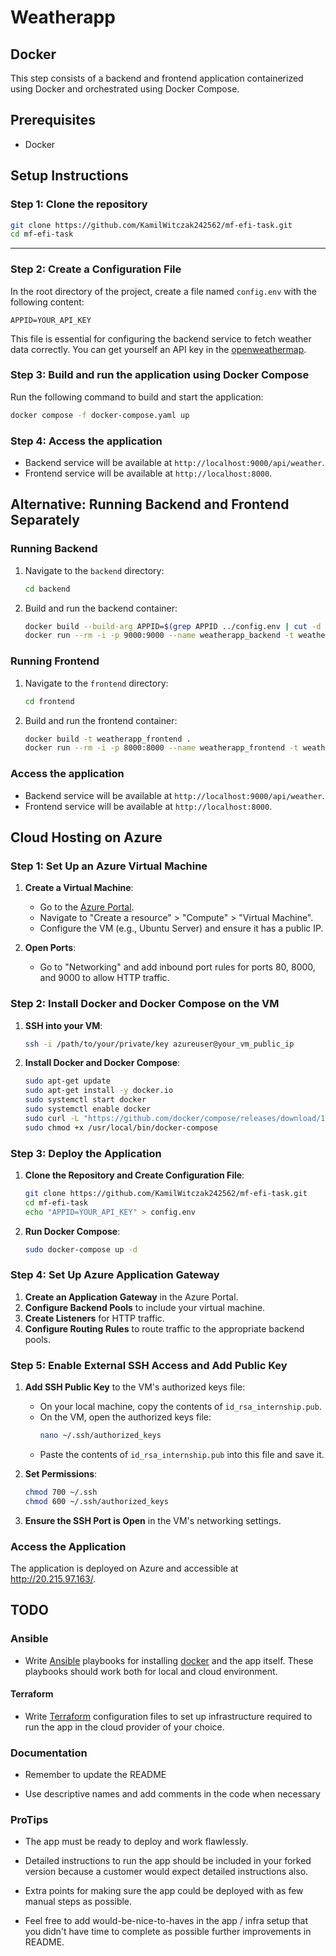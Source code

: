 # Weatherapp

## Docker

This step consists of a backend and frontend application containerized using Docker and orchestrated using Docker Compose.

## Prerequisites

- Docker

## Setup Instructions

### Step 1: Clone the repository

```sh
git clone https://github.com/KamilWitczak242562/mf-efi-task.git
cd mf-efi-task
```

---

### Step 2: Create a Configuration File

In the root directory of the project, create a file named `config.env` with the following content:

```plaintext
APPID=YOUR_API_KEY
```

This file is essential for configuring the backend service to fetch weather data correctly.
You can get yourself an API key in the [openweathermap](https://openweathermap.org/).

### Step 3: Build and run the application using Docker Compose

Run the following command to build and start the application:

```sh
docker compose -f docker-compose.yaml up
```

### Step 4: Access the application

- Backend service will be available at `http://localhost:9000/api/weather`.
- Frontend service will be available at `http://localhost:8000`.

## Alternative: Running Backend and Frontend Separately

### Running Backend

1. Navigate to the `backend` directory:

    ```sh
    cd backend
    ```

2. Build and run the backend container:

    ```sh
    docker build --build-arg APPID=$(grep APPID ../config.env | cut -d '=' -f2) -t weatherapp_backend .
    docker run --rm -i -p 9000:9000 --name weatherapp_backend -t weatherapp_backend
    ```

### Running Frontend

1. Navigate to the `frontend` directory:

    ```sh
    cd frontend
    ```

2. Build and run the frontend container:

    ```sh
    docker build -t weatherapp_frontend .
    docker run --rm -i -p 8000:8000 --name weatherapp_frontend -t weatherapp_frontend
    ```

### Access the application

- Backend service will be available at `http://localhost:9000/api/weather`.
- Frontend service will be available at `http://localhost:8000`.

## Cloud Hosting on Azure

### Step 1: Set Up an Azure Virtual Machine

1. **Create a Virtual Machine**:
   - Go to the [Azure Portal](https://portal.azure.com/).
   - Navigate to "Create a resource" > "Compute" > "Virtual Machine".
   - Configure the VM (e.g., Ubuntu Server) and ensure it has a public IP.

2. **Open Ports**:
   - Go to "Networking" and add inbound port rules for ports 80, 8000, and 9000 to allow HTTP traffic.

### Step 2: Install Docker and Docker Compose on the VM

1. **SSH into your VM**:
   ```sh
   ssh -i /path/to/your/private/key azureuser@your_vm_public_ip
   ```

2. **Install Docker and Docker Compose**:
   ```sh
   sudo apt-get update
   sudo apt-get install -y docker.io
   sudo systemctl start docker
   sudo systemctl enable docker
   sudo curl -L "https://github.com/docker/compose/releases/download/1.29.2/docker-compose-$(uname -s)-$(uname -m)" -o /usr/local/bin/docker-compose
   sudo chmod +x /usr/local/bin/docker-compose
   ```

### Step 3: Deploy the Application

1. **Clone the Repository and Create Configuration File**:
   ```sh
   git clone https://github.com/KamilWitczak242562/mf-efi-task.git
   cd mf-efi-task
   echo "APPID=YOUR_API_KEY" > config.env
   ```

2. **Run Docker Compose**:
   ```sh
   sudo docker-compose up -d
   ```

### Step 4: Set Up Azure Application Gateway

1. **Create an Application Gateway** in the Azure Portal.
2. **Configure Backend Pools** to include your virtual machine.
3. **Create Listeners** for HTTP traffic.
4. **Configure Routing Rules** to route traffic to the appropriate backend pools.

### Step 5: Enable External SSH Access and Add Public Key

1. **Add SSH Public Key** to the VM's authorized keys file:
   - On your local machine, copy the contents of `id_rsa_internship.pub`.
   - On the VM, open the authorized keys file:
     ```sh
     nano ~/.ssh/authorized_keys
     ```
   - Paste the contents of `id_rsa_internship.pub` into this file and save it.

2. **Set Permissions**:
   ```sh
   chmod 700 ~/.ssh
   chmod 600 ~/.ssh/authorized_keys
   ```

3. **Ensure the SSH Port is Open** in the VM's networking settings.

### Access the Application
The application is deployed on Azure and accessible at http://20.215.97.163/.



## TODO

### Ansible

* Write [Ansible](http://docs.ansible.com/ansible/intro.html) playbooks for installing [docker](https://www.docker.com/) and the app itself. These playbooks should work both for local and cloud environment.

#### Terraform

* Write [Terraform](https://www.terraform.io/) configuration files to set up infrastructure required to run the app in the cloud provider of your choice.

### Documentation

* Remember to update the README

* Use descriptive names and add comments in the code when necessary

### ProTips

* The app must be ready to deploy and work flawlessly.

* Detailed instructions to run the app should be included in your forked version because a customer would expect detailed instructions also.

* Extra points for making sure the app could be deployed with as few manual steps as possible.

* Feel free to add would-be-nice-to-haves in the app / infra setup that you didn't have time to complete as possible further improvements in README.
